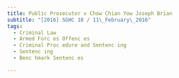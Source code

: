 ```yaml
---
title: Public Prosecutor v Chow Chian Yow Joseph Brian 
subtitle: "[2016] SGHC 18 / 11\_February\_2016"
tags:
  - Criminal Law
  - Armed Forc es Offenc es
  - Criminal Proc edure and Sentenc ing
  - Sentenc ing
  - Benc hmark Sentenc es

---
```


